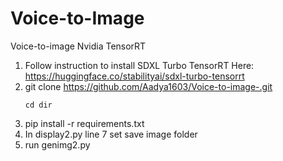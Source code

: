 # Voice-to-Image
Voice-to-image Nvidia TensorRT

1. Follow instruction to install SDXL Turbo TensorRT Here: https://huggingface.co/stabilityai/sdxl-turbo-tensorrt
2. git clone https://github.com/Aadya1603/Voice-to-image-.git
   ```
   cd dir
   ```
6. pip install -r requirements.txt
7. In display2.py line 7 set save image folder
8. run genimg2.py
